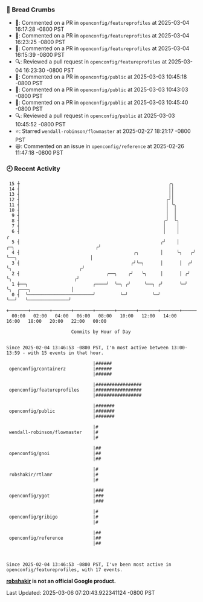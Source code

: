 ### 🍞 Bread Crumbs

 * 💬: Commented on a PR in  `openconfig/featureprofiles` at 2025-03-04 16:17:28 -0800 PST
 * 💬: Commented on a PR in  `openconfig/featureprofiles` at 2025-03-04 16:23:25 -0800 PST
 * 💬: Commented on a PR in  `openconfig/featureprofiles` at 2025-03-04 16:15:39 -0800 PST
 * 🔍: Reviewed a pull request in  `openconfig/featureprofiles` at 2025-03-04 16:23:30 -0800 PST
 * 💬: Commented on a PR in  `openconfig/public` at 2025-03-03 10:45:18 -0800 PST
 * 💬: Commented on a PR in  `openconfig/public` at 2025-03-03 10:43:03 -0800 PST
 * 💬: Commented on a PR in  `openconfig/public` at 2025-03-03 10:45:40 -0800 PST
 * 🔍: Reviewed a pull request in  `openconfig/public` at 2025-03-03 10:45:52 -0800 PST
 * ⭐️: Starred `wendall-robinson/flowmaster` at 2025-02-27 18:21:17 -0800 PST
 * 😃: Commented on an issue in `openconfig/reference` at 2025-02-26 11:47:18 -0800 PST

### 🕘 Recent Activity
```
 15 ┼                                                       ╭╮
 14 ┤                                                       ││
 13 ┤                                                       ││
 12 ┤                                                      ╭╯│
 11 ┤                                                      │ ╰╮
 10 ┤                                                      │  │
  9 ┤                                                      │  │
  8 ┤                                                     ╭╯  ╰╮
  7 ┤                                                     │    │
  6 ┤                                                     │    │                                       ╭
  5 ┤                                                    ╭╯    │     ╭─╮                              ╭╯
  4 ┤                                          ╭╮        │     ╰╮   ╭╯ ╰──╮                           │
  3 ┤                                         ╭╯╰─╮      │      │  ╭╯     ╰╮                         ╭╯
  2 ┤                                ╭──╮    ╭╯   ╰╮     │      │ ╭╯       ╰╮                       ╭╯
  1 ┼──╮                        ╭────╯  ╰─╮ ╭╯     ╰──╮ ╭╯      ╰─╯         ╰╮  ╭───╮               │
  0 ┤  ╰────────────────────────╯         ╰─╯         ╰─╯                    ╰──╯   ╰───────────────╯
    +───────+───────+───────+───────+───────+───────+───────+───────+───────+───────+───────+───────+────
  00:00   02:00   04:00   06:00   08:00   10:00   12:00   14:00   16:00   18:00   20:00   22:00   00:00   

						Commits by Hour of Day


Since 2025-02-04 13:46:53 -0800 PST, I'm most active between 13:00-13:59 - with 15 events in that hour.

```



```
                                |######
 openconfig/containerz          |######
                                |######

                                |#################
 openconfig/featureprofiles     |#################
                                |#################

                                |#######
 openconfig/public              |#######
                                |#######

                                |#
 wendall-robinson/flowmaster    |#
                                |#

                                |##
 openconfig/gnoi                |##
                                |##

                                |#
 robshakir/rtlamr               |#
                                |#

                                |###
 openconfig/ygot                |###
                                |###

                                |#
 openconfig/gribigo             |#
                                |#

                                |##
 openconfig/reference           |##
                                |##



Since 2025-02-04 13:46:53 -0800 PST, I've been most active in openconfig/featureprofiles, with 17 events.

```
**[robshakir](mailto:robjs@google.com) is not an official Google product.**  


Last Updated: 2025-03-06 07:20:43.922341124 -0800 PST
